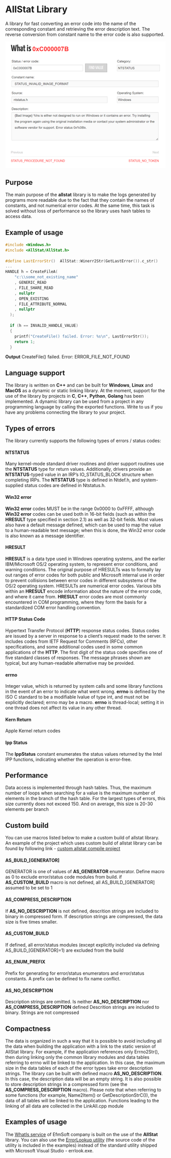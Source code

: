 # AllStat Library
A library for fast converting an error code into the name of the corresponding constant and retrieving the error description text. The reverse conversion from constant name to the error code is also supported.

![example of usage](./doc/whatis.png)

## Purpose
The main purpose of the **allstat** library is to make the logs generated by programs more readable due to the fact that they contain the names of constants, and not numerical error codes. At the same time, this task is solved without loss of performance so the library uses hash tables to access data.

## Example of usage
```cpp
#include <Windows.h>
#include <AllStat/AllStat.h>

#define LastErrorStr()  AllStat::Winerr2Str(GetLastError()).c_str()
...
HANDLE h = CreateFileA(
    "c:\\some_not_existing_name"
    , GENERIC_READ
    , FILE_SHARE_READ
    , nullptr
    , OPEN_EXISTING
    , FILE_ATTRIBUTE_NORMAL
    , nullptr
  );

  if (h == INVALID_HANDLE_VALUE)
  { 
    printf("CreateFile() failed. Error: %s\n", LastErrorStr());
    return 1;
  }
```

**Output** 
CreateFile() failed. Error: ERROR_FILE_NOT_FOUND

## Language support
The library is written on **C++** and can be built for **Windows**, **Linux** and **MacOS** as a dynamic or static linking library. At the moment, support for the use of the library by projects in **C**, **C++**, **Python**, **Golang** has been implemented. A dynamic library can be used from a project in any programming language by calling the exported functions. Write to us if you have any problems connecting the library to your project.

## Types of errors
The library currently supports the following types of errors / status codes:

#### NTSTATUS
Many kernel-mode standard driver routines and driver support routines use the **NTSTATUS** type for return values.        Additionally, drivers provide an **NTSTATUS**-typed value in an IRP’s IO_STATUS_BLOCK structure when completing IRPs. The **NTSTATUS** type is defined in Ntdef.h, and system-supplied status codes are defined in Ntstatus.h.

#### Win32 error	
**Win32 error** codes MUST be in the range 0x0000 to 0xFFFF, although **Win32 error** codes can be used both in 16-bit fields (such as within the **HRESULT** type specified in section 2.1) as well as 32-bit fields. Most values also have a default message defined, which can be used to map the value to a human-readable text message; when this is done, the Win32 error code is also known as a message identifier.

#### HRESULT
**HRESULT** is a data type used in Windows operating systems, and the earlier IBM/Microsoft OS/2 operating system, to represent error conditions, and warning conditions. The original purpose of HRESULTs was to formally lay out ranges of error codes for both public and Microsoft internal use in order to prevent collisions between error codes in different subsystems of the OS/2 operating system. HRESULTs are numerical error codes. Various bits within an **HRESULT** encode information about the nature of the error code, and where it came from.
**HRESULT** error codes are most commonly encountered in COM programming, where they form the basis for a standardized COM error handling convention.

#### HTTP Status Code
Hypertext Transfer Protocol (**HTTP**) response status codes. Status codes are issued by a server in response to a client’s request made to the server. It includes codes from IETF Request for Comments (RFCs), other specifications, and some additional codes used in some common applications of the **HTTP**. The first digit of the status code specifies one of five standard classes of responses. The message phrases shown are typical, but any human-readable alternative may be provided.

#### errno
Integer value, which is returned by system calls and some library functions in the event of an error to indicate what went wrong. **errno** is defined by the ISO C standard to be a modifiable lvalue of type int, and must not be explicitly declared; errno may be a macro. **errno** is thread-local; setting it in one thread does not affect its value in any other thread.

#### Kern Return
Apple Kernel return codes

#### Ipp Status
The **IppStatus** constant enumerates the status values returned by the Intel IPP functions, indicating
whether the operation is error-free.

## Performance
Data access is implemented through hash tables. Thus, the maximum number of loops when searching for a value is the maximum number of elements in the branch of the hash table. For the largest types of errors, this size currently does not exceed 150. And on average, this size is 20-30 elements per branch

## Custom build
You can use macros listed below to make a custom build of allstat library. An example of the project which uses custom build of allstat library can be found by following link - [custom allstat compile project](https://github.com/efmsoft/custom_allstat_compile)

#### AS_BUILD_[GENERATOR]
GENERATOR is one of values of **AS_GENERATOR** enumerator. Define macro as 0 to exclude error/status code modules from build. if **AS_CUSTOM_BUILD** macro is not defined, all AS_BUILD_[GENERATOR] assumed to be set to 1

#### AS_COMPRESS_DESCRIPTION
If **AS_NO_DESCRIPTION** is not defined, descrition strings are included to binary in compressed form. If description strings are compressed, the data size is five times smaller.

#### AS_CUSTOM_BUILD
If defined, all error/status modules (except explicitly included via defining AS_BUILD_[GENERATOR]=1) are excluded from the build

#### AS_ENUM_PREFIX
Prefix for generating for error/status enumerators and error/status constants. A prefix can be defined to fix name conflict.

#### AS_NO_DESCRIPTION
Description strings are omitted. Is neither **AS_NO_DESCRIPTION** nor **AS_COMPRESS_DESCRIPTION** defined
Descrition strings are included to binary. Strings are not compressed

## Compactness
The data is organized in such a way that it is possible to avoid including all the data when building the application with a link to the static version of AllStat library. For example, if the application references only Errno2Str(), then during linking only the common library modules and data tables referring to errno will be linked to the application. In this case, the maximum size in the data tables of each of the error types take error description strings. The library can be built with defined macro **AS_NO_DESCRIPTION**. In this case, the description data will be an empty string. It is also possible to store description strings in a compressed form (see the **AS_COMPRESS_DESCRIPTION** macro).
Please note that when referring to some functions (for example, Name2Item() or GetDescriptionStrC()), the data of all tables will be linked to the application. Functions leading to the linking of all data are collected in the LinkAll.cpp module

## Examples of usage
The [WhatIs service](https://efmsoft.com/what-is/) of EfmSoft company is built on the use of the **AllStat** library. You can also use the [ErrorLookup utility](https://efmsoft.com/error-lookup-utility/) (the source code of the utility is included in the examples) instead of the standard utility shipped with Microsoft Visual Studio - errlook.exe.
